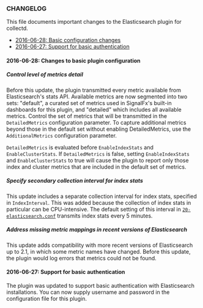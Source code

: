 ### CHANGELOG

This file documents important changes to the Elasticsearch plugin for collectd. 

- [2016-06-28: Basic configuration
changes](#101---2016-06-02-support-for-signalflow-api) 
- [2016-06-27: Support for basic 
authentication](#101---2016-06-02-support-for-signalflow-api)

#### 2016-06-28: Changes to basic plugin configuration

##### Control level of metrics detail

Before this update, the plugin transmitted every metric available from
Elasticsearch's stats API. Available metrics are now segmented into two sets:
"default", a curated set of metrics used in SignalFx's built-in dashboards for
this plugin, and "detailed" which includes all available metrics. Control the
set of metrics that will be transmitted in the `DetailedMetrics` configuration
parameter. To capture additional metrics beyond those in the default set without
enabling DetailedMetrics, use the `AdditionalMetrics` configuration parameter. 

`DetailedMetrics` is evaluated before `EnableIndexStats` and
`EnableClusterStats`. If `DetailedMetrics` is false, setting `EnableIndexStats`
and `EnableClusterStats` to true will cause the plugin to report only those
index and cluster metrics that are included in the default set of metrics.

##### Specify secondary collection interval for index stats

This update includes a separate collection interval for index stats, specified
in `IndexInterval`. This was added because the collection of index stats in
particular can be CPU-intensive. The default setting of this interval in
[`20-elasticsearch.conf`](https://github.com/signalfx/integrations/tree/master/collectd-elasticsearch/20-elasticsearch.conf) transmits index stats every 5 minutes. 

##### Address missing metric mappings in recent versions of Elasticsearch

This update adds compatibility with more recent versions of Elasticsearch up to
2.1, in which some metric names have changed. Before this update, the plugin
would log errors that metrics could not be found. 

#### 2016-06-27: Support for basic authentication 

The plugin was updated to support basic authentication with Elasticsearch
installations. You can now supply username and password in the configuration
file for this plugin. 
